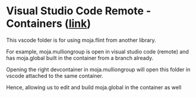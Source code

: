 # Visual Studio Code Remote - Containers ([link](https://marketplace.visualstudio.com/items?itemName=ms-vscode-remote.remote-containers))

This vscode folder is for using moja.flint from another library.

For example, moja.mulliongroup is open in visual studio code (remote) and has moja.global built in the container from a branch already.

Opening the right devcontainer in moja.mulliongroup will open this folder in vscode attached to the same container.

Hence, allowing us to edit and build moja.global in the container as well

